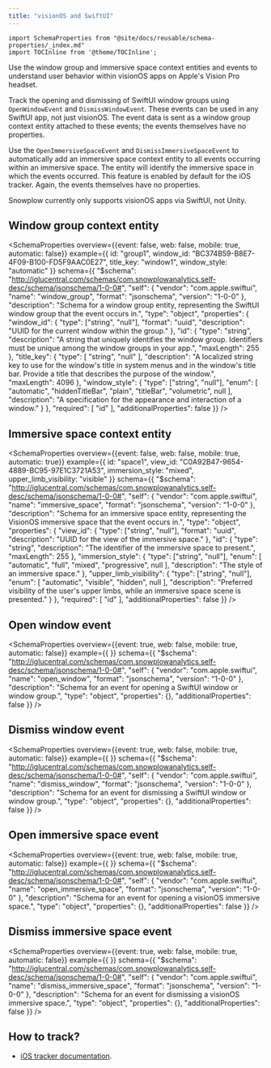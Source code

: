 ```yaml
---
title: "visionOS and SwiftUI"
---
```


```mdx-code-block
import SchemaProperties from "@site/docs/reusable/schema-properties/_index.md"
import TOCInline from '@theme/TOCInline';
```

Use the window group and immersive space context entities and events to understand user behavior within visionOS apps on Apple's Vision Pro headset.

Track the opening and dismissing of SwiftUI window groups using `OpenWindowEvent` and `DismissWindowEvent`. These events can be used in any SwiftUI app, not just visionOS. The event data is sent as a window group context entity attached to these events; the events themselves have no properties.

Use the `OpenImmersiveSpaceEvent` and `DismissImmersiveSpaceEvent` to automatically add an immersive space context entity to all events occurring within an immersive space. The entity will identify the immersive space in which the events occurred. This feature is enabled by default for the iOS tracker. Again, the events themselves have no properties.

Snowplow currently only supports visionOS apps via SwiftUI, not Unity.

<TOCInline toc={toc} maxHeadingLevel={2} />

## Window group context entity

<SchemaProperties
  overview={{event: false, web: false, mobile: true, automatic: false}}
  example={{ 
    id: "group1",
    window_id: "BC374B59-B8E7-4F09-B100-FD5F9AAC0E27",
    title_key: "window1",
    window_style: "automatic"
  }}
  schema={{ "$schema": "http://iglucentral.com/schemas/com.snowplowanalytics.self-desc/schema/jsonschema/1-0-0#", "self": { "vendor": "com.apple.swiftui", "name": "window_group", "format": "jsonschema", "version": "1-0-0" }, "description": "Schema for a window group entity, representing the SwiftUI window group that the event occurs in.", "type": "object", "properties": { "window_id": { "type": ["string", "null"], "format": "uuid", "description": "UUID for the current window within the group." }, "id": { "type": "string", "description": "A string that uniquely identifies the window group. Identifiers must be unique among the window groups in your app.", "maxLength": 255 }, "title_key": { "type": [ "string", "null" ], "description": "A localized string key to use for the window's title in system menus and in the window's title bar. Provide a title that describes the purpose of the window.", "maxLength": 4096 }, "window_style": { "type": ["string", "null"], "enum": [ "automatic", "hiddenTitleBar", "plain", "titleBar", "volumetric", null ], "description": "A specification for the appearance and interaction of a window." } }, "required": [ "id" ], "additionalProperties": false }} />

## Immersive space context entity

<SchemaProperties
  overview={{event: false, web: false, mobile: true, automatic: true}}
  example={{ 
    id: "space1",
    view_id: "C0A92B47-9654-4889-BC95-97E1C3721A53",
    immersion_style: "mixed",
    upper_limb_visibility: "visible"
  }}
  schema={{ "$schema": "http://iglucentral.com/schemas/com.snowplowanalytics.self-desc/schema/jsonschema/1-0-0#", "self": { "vendor": "com.apple.swiftui", "name": "immersive_space", "format": "jsonschema", "version": "1-0-0" }, "description": "Schema for an immersive space entity, representing the VisionOS immersive space that the event occurs in.", "type": "object", "properties": { "view_id": { "type": ["string", "null"], "format": "uuid", "description": "UUID for the view of the immersive space." }, "id": { "type": "string", "description": "The identifier of the immersive space to present.", "maxLength": 255 }, "immersion_style": { "type": ["string", "null"], "enum": [ "automatic", "full", "mixed", "progressive", null ], "description": "The style of an immersive space." }, "upper_limb_visibility": { "type": ["string", "null"], "enum": [ "automatic", "visible", "hidden", null ], "description": "Preferred visibility of the user's upper limbs, while an immersive space scene is presented." } }, "required": [ "id" ], "additionalProperties": false }} />

## Open window event

<SchemaProperties
  overview={{event: true, web: false, mobile: true, automatic: false}}
  example={{ }}
  schema={{ "$schema": "http://iglucentral.com/schemas/com.snowplowanalytics.self-desc/schema/jsonschema/1-0-0#", "self": { "vendor": "com.apple.swiftui", "name": "open_window", "format": "jsonschema", "version": "1-0-0" }, "description": "Schema for an event for opening a SwiftUI window or window group.", "type": "object", "properties": {}, "additionalProperties": false }} />

## Dismiss window event

<SchemaProperties
  overview={{event: true, web: false, mobile: true, automatic: false}}
  example={{ }}
  schema={{ "$schema": "http://iglucentral.com/schemas/com.snowplowanalytics.self-desc/schema/jsonschema/1-0-0#", "self": { "vendor": "com.apple.swiftui", "name": "dismiss_window", "format": "jsonschema", "version": "1-0-0" }, "description": "Schema for an event for dismissing a SwiftUI window or window group.", "type": "object", "properties": {}, "additionalProperties": false }} />

## Open immersive space event

<SchemaProperties
  overview={{event: true, web: false, mobile: true, automatic: false}}
  example={{ }}
  schema={{ "$schema": "http://iglucentral.com/schemas/com.snowplowanalytics.self-desc/schema/jsonschema/1-0-0#", "self": { "vendor": "com.apple.swiftui", "name": "open_immersive_space", "format": "jsonschema", "version": "1-0-0" }, "description": "Schema for an event for opening a visionOS immersive space.", "type": "object", "properties": {}, "additionalProperties": false }} />

## Dismiss immersive space event

<SchemaProperties
  overview={{event: true, web: false, mobile: true, automatic: false}}
  example={{ }}
  schema={{ "$schema": "http://iglucentral.com/schemas/com.snowplowanalytics.self-desc/schema/jsonschema/1-0-0#", "self": { "vendor": "com.apple.swiftui", "name": "dismiss_immersive_space", "format": "jsonschema", "version": "1-0-0" }, "description": "Schema for an event for dismissing a visionOS immersive space.", "type": "object", "properties": {}, "additionalProperties": false }} />

## How to track?

* [iOS tracker documentation](/docs/sources/trackers/mobile-trackers/tracking-events/visionos/index.md).
